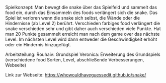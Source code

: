 Spielkonzept:
Man bewegt die snake über das Spielfeld und sammelt das food ein, durch das Einsammeln des foods verlängert sich die snake. Das Spiel ist verloren wenn die snake sich selbst, die Wände oder die Hindernisse (ab Level 2) berührt. 
Verschieden farbiges food verlängert die snake verschieden sehr und gibt daher auch verschieden viele Punkte.
Hat man 20 Punkte gesammelt erreicht man nach dem game over das nächste Level. 
Im nächsten Level wird dann entweder die Geschwindigkeit erhöht oder ein Hindernis hinzugefügt. 

Arbeitsteilung:
Rouhaiv: Grundspiel
Veronica: Erweiterung des Grundspiels (verschiedene food Sorten, Level, abschließende Verbesserungen, Webseite)

Link zur Webseite:
https://whowouldhaveguessedit.github.io/snake/


